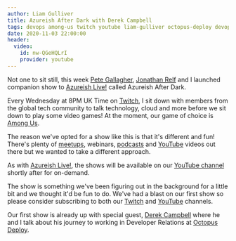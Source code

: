 ```yaml
---
author: Liam Gulliver
title: Azureish After Dark with Derek Campbell
tags: devops among-us twitch youtube liam-gulliver octopus-deploy devopsderek
date: 2020-11-03 22:00:00
header:
  video:
    id: nw-QGeHQLrI
    provider: youtube
---
```


Not one to sit still, this week [Pete Gallagher](https://twitter.com/pete_codes), [Jonathan Relf](https://twitter.com/jbjon) and I launched companion show to [Azureish Live!](https://lgulliver.github.io/2020-10-28-azureish-live!-building-a-git-commit-watcher-with-azure-functions-and-github-part1/) called Azureish After Dark.

Every Wednesday at 8PM UK Time on [Twitch](https://twitch.tv/azureishlive), I sit down with members from the global tech community to talk technology, cloud and more before we sit down to play some video games! At the moment, our game of choice is [Among Us](https://store.steampowered.com/app/945360/Among_Us/).

The reason we've opted for a show like this is that it's different and fun! There's plenty of [meetups](https://www.meetup.com/DevOps-Notts/), webinars, [podcasts](https://open.spotify.com/show/7r3FceDwIN1X47c4xfyzTG?si=8lefGt41TaaDUI46FxjDgA) and [YouTube](https://www.youtube.com/channel/UCVQtNIXAgtJA-w9pd17WH5A) videos out there but we wanted to take a different approach.

As with [Azureish Live!](https://lgulliver.github.io/2020-10-28-azureish-live!-building-a-git-commit-watcher-with-azure-functions-and-github-part1/), the shows will be available on our [YouTube channel](https://www.youtube.com/channel/UCVQtNIXAgtJA-w9pd17WH5A) shortly after for on-demand.

The show is something we've been figuring out in the background for a little bit and we thought it'd be fun to do. We've had a blast on our first show so please consider subscribing to both our [Twitch](https://twitch.tv/azureishlive) and [YouTube](https://www.youtube.com/channel/UCVQtNIXAgtJA-w9pd17WH5A) channels.

Our first show is already up with special guest, [Derek Campbell](https://twitter.com/devopsderek) where he and I talk about his journey to working in Developer Relations at [Octopus Deploy](https://octopus.com/).